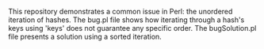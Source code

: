 This repository demonstrates a common issue in Perl: the unordered iteration of hashes.  The bug.pl file shows how iterating through a hash's keys using 'keys' does not guarantee any specific order. The bugSolution.pl file presents a solution using a sorted iteration.